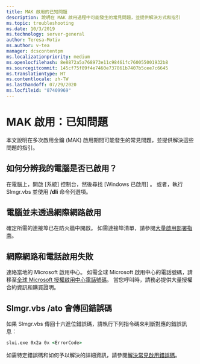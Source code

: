 ```yaml
---
title: MAK 啟用的已知問題
description: 說明在 MAK 啟用過程中可能發生的常見問題，並提供解決方式和指引
ms.topic: troubleshooting
ms.date: 10/3/2019
ms.technology: server-general
author: Teresa-Motiv
ms.author: v-tea
manager: dcscontentpm
ms.localizationpriority: medium
ms.openlocfilehash: 8e8872a5a768973e11c98461fc760055001932b8
ms.sourcegitcommit: 145cf75f89f4e7460e737861b7407b5cee7c6645
ms.translationtype: HT
ms.contentlocale: zh-TW
ms.lasthandoff: 07/29/2020
ms.locfileid: "87409969"
---
```

# <a name="mak-activation-known-issues"></a>MAK 啟用：已知問題

本文說明在多次啟用金鑰 (MAK) 啟用期間可能發生的常見問題，並提供解決這些問題的指引。

## <a name="how-can-i-tell-whether-my-computer-is-activated"></a>如何分辨我的電腦是否已啟用？

在電腦上，開啟 [系統]  控制台，然後尋找 [Windows 已啟用]  。 或者，執行 Slmgr.vbs 並使用 **/dli** 命令列選項。

## <a name="the-computer-does-not-activate-over-the-internet"></a>電腦並未透過網際網路啟用

確定所需的連接埠已在防火牆中開啟。 如需連接埠清單，請參閱[大量啟用部署指南](https://go.microsoft.com/fwlink/?linkid=150083)。

## <a name="internet-and-telephone-activation-fail"></a>網際網路和電話啟用失敗

連絡當地的 Microsoft 啟用中心。 如需全球 Microsoft 啟用中心的電話號碼，請移至[全球 Microsoft 授權啟用中心電話號碼](https://www.microsoft.com/Licensing/existing-customer/activation-centers)。 當您呼叫時，請務必提供大量授權合約資訊和購買證明。

## <a name="slmgrvbs-ato-returns-an-error-code"></a>Slmgr.vbs /ato 會傳回錯誤碼

如果 Slmgr.vbs 傳回十六進位錯誤碼，請執行下列指令碼來判斷對應的錯誤訊息：

```cmd
slui.exe 0x2a 0x <ErrorCode>
```

如需特定錯誤碼和如何予以解決的詳細資訊，請參閱[解決常見啟用錯誤碼](activation-error-codes.md)。
